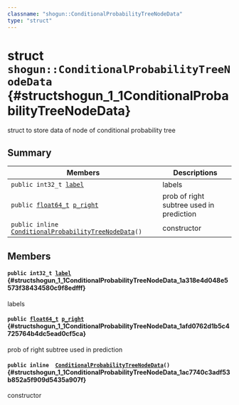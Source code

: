 ```yaml
---
classname: "shogun::ConditionalProbabilityTreeNodeData"
type: "struct"
---
```


# struct `shogun::ConditionalProbabilityTreeNodeData` {#structshogun_1_1ConditionalProbabilityTreeNodeData}

struct to store data of node of conditional probability tree

## Summary

 Members                        | Descriptions
--------------------------------|---------------------------------------------
`public int32_t `[`label`](#structshogun_1_1ConditionalProbabilityTreeNodeData_1a318e4d048e5573f38434580c9f8edfff) | labels
`public `[`float64_t`](#common_8h_1ac55f3ae81b5bc9053760baacf57e47f4)` `[`p_right`](#structshogun_1_1ConditionalProbabilityTreeNodeData_1afd0762d1b5c4725764b4dc5ead0cf5ca) | prob of right subtree used in prediction
`public inline  `[`ConditionalProbabilityTreeNodeData`](#structshogun_1_1ConditionalProbabilityTreeNodeData_1ac7740c3adf53b852a5f909d5435a907f)`()` | constructor

## Members

#### `public int32_t `[`label`](#structshogun_1_1ConditionalProbabilityTreeNodeData_1a318e4d048e5573f38434580c9f8edfff) {#structshogun_1_1ConditionalProbabilityTreeNodeData_1a318e4d048e5573f38434580c9f8edfff}

labels

#### `public `[`float64_t`](#common_8h_1ac55f3ae81b5bc9053760baacf57e47f4)` `[`p_right`](#structshogun_1_1ConditionalProbabilityTreeNodeData_1afd0762d1b5c4725764b4dc5ead0cf5ca) {#structshogun_1_1ConditionalProbabilityTreeNodeData_1afd0762d1b5c4725764b4dc5ead0cf5ca}

prob of right subtree used in prediction

#### `public inline  `[`ConditionalProbabilityTreeNodeData`](#structshogun_1_1ConditionalProbabilityTreeNodeData_1ac7740c3adf53b852a5f909d5435a907f)`()` {#structshogun_1_1ConditionalProbabilityTreeNodeData_1ac7740c3adf53b852a5f909d5435a907f}

constructor

